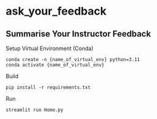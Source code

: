 # ask_your_feedback
## Summarise Your Instructor Feedback

Setup Virtual Environment (Conda)
```
conda create -n {name_of_virtual_env} python=3.11
conda activate {name_of_virtual_env}
```

Build
```
pip install -r requirements.txt
```

Run
```
streamlit run Home.py
```

